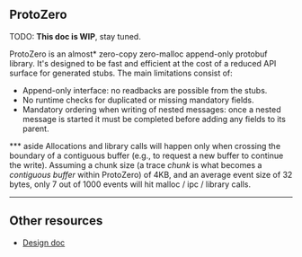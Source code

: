 ProtoZero
---------

TODO: **This doc is WIP**, stay tuned.

ProtoZero is an almost* zero-copy zero-malloc append-only protobuf library.
It's designed to be fast and efficient at the cost of a reduced API
surface for generated stubs. The main limitations consist of:
- Append-only interface: no readbacks are possible from the stubs.
- No runtime checks for duplicated or missing mandatory fields.
- Mandatory ordering when writing of nested messages: once a nested message is
  started it must be completed before adding any fields to its parent.

*** aside
Allocations and library calls will happen only when crossing the boundary of a
contiguous buffer (e.g., to request a new buffer to continue the write).
Assuming a chunk size (a trace *chunk* is what becomes a *contiguous buffer*
within ProtoZero) of 4KB, and an average event size of 32 bytes, only 7 out of
1000 events will hit malloc / ipc / library calls.
***


Other resources
---------------
* [Design doc](https://goo.gl/EKvEfa)
